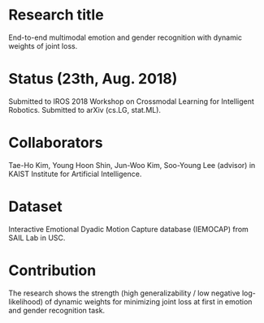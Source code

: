 # Research title
End-to-end multimodal emotion and gender recognition with dynamic weights of joint loss.

# Status (23th, Aug. 2018)
Submitted to IROS 2018 Workshop on Crossmodal Learning for Intelligent Robotics.
Submitted to arXiv (cs.LG, stat.ML).

# Collaborators
Tae-Ho Kim, Young Hoon Shin, Jun-Woo Kim, Soo-Young Lee (advisor) in KAIST Institute for Artificial Intelligence.

# Dataset
Interactive Emotional Dyadic Motion Capture database (IEMOCAP) from SAIL Lab in USC.

# Contribution
The research shows the strength (high generalizability / low negative log-likelihood) of dynamic weights for minimizing joint loss at first in emotion and gender recognition task.
